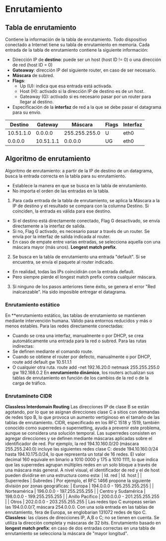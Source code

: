 # Enrutamiento
## Tabla de enrutamiento
Contiene la información de la tabla de enrutamiento. Todo dispositivo conectado a Internet tiene su tabla de enrutamiento en memoria.
Cada entrada de la tabla de enrutamiento contiene la siguiente información:
- Dirección IP de **destino**: puede ser un host (host ID != 0) o una dirección de red (host ID = 0)
- **Gateaway**: dirección IP del siguiente router, en caso de ser necesario.
- **Máscara** de subred.
- **Flags**:
    - Up (U): indica que esa entrada está activada.
    - Host (H): activado si la dirección IP de destino es de un host.
    - Gateaway (G): activado si es necesario pasar por un router para llegar al destino.
- Especificación de la **interfaz** de red a la que se debe pasar el datagrama para su envío.

| Destino   | Gateway    | Máscara        | Flags | Interfaz |
|-----------|------------|----------------|-------|----------|
| 10.51.1.0 | 0.0.0.0    | 255.255.255.0  | U     | eth0     |
| 0.0.0.0   | 10.51.1.1  | 0.0.0.0        | UG    | eth0     |
## Algoritmo de enrutamiento
Algoritmo de enrutamiento: a partir de la IP de destino de un datagrama, busca la entrada correcta en la tabla para su enrutamiento.
- Establece la manera en que se busca en la tabla de enrutamiento.
- No importa el orden de las entradas en la tabla.
1. Para cada entrada de la tabla de enrutamiento, se aplica la Máscara a la IP de destino y el resultado se compara con la columna Destino. Si coinciden, la entrada es válida para ese destino.
- Si el destino está directamente conectado, Flag G desactivado, se envía directamente a la interfaz de salida.
- Si no, Flag G activado, es necesario pasar a través de un router. Se envía por la interfaz de salida indicada al router.
- En caso de empate entre varias entradas, se selecciona aquella con una máscara mayor (más unos). **Longest match prefix**.
2. Se busca en la tabla de enrutamiento una entrada "default". Si se encuentra, se envía el paquete al router indicado.
- En realidad, todas las IPs coincidirán con la entrada default.
- Pero siempre pierde el longest match prefix contra cualquier máscara.
3. Si ninguno de los pasos anteriores tiene éxito, se genera el error "Red inalcanzable". Ha sido imposible entregar el datagrama.
### Enrutamiento estático
En **enrutamiento estático, las tablas de enrutamiento se mantienen mediante intervención humana. Válido para entornos reducidos y más o menos estables.
Para las redes directamente conectadas:
- Cuando se crea una interfaz, manualmente o por DHCP, se crea automáticamente una entrada para la red o subred.
Para las rutas indirectas:
- Se definen mediante el comando route.
- Cuando se obtiene el router por defecto, manualmente o por DHCP, route add default gw 10.51.1.1
- O cualquier otra ruta. route add -net 192.16.20.0 netmask 255.255.255.0 gw 192.168.0.2
En **enrutamiento dinámico**, los routers actualizan sus tablas de enrutamiento en función de los cambios de la red o de la carga de tráfico.
### Enrutamineto CIDR
**Classless Interdomain Routing**
Las direcciones IP de clase B se están agotando, por lo que se asignan direcciones clase C a sitios con demandas de redes tipo B, lo que provoca un aumento vertiginoso en el tamaño de las tablas de enrutamiento.
CIDR, especificado en los RFC 1518 y 1519, también conocido como superredes o supernetting, ayuda a prevenir este problema, aunque se considera una solución temporal.
Las superredes consisten en agregar direcciones y se definen mediante máscaras aplicadas sobre el identificador de red. Por ejemplo, la red 194.10.160.0/20 (máscara 255.255.240.0) incluye las siguientes redes clase C: desde 194.10.160.0/24 hasta 194.10.175.0/24, lo que representa un total de 16 redes.
El valor decimal 160 equivale en binario a 1010 0000 y 175 a 1010 1111, lo que indica que las superredes agrupan múltiples redes en un solo bloque a través de una máscara más general.
A nivel visual, el identificador de red y el de host pueden dividirse en una estructura como esta:
|   Id. red   |      Id. host     |
| Superredes  |     Subredes     |
Por ejemplo, el RFC 1466 propone la siguiente división por zonas geográficas:
|       Europa        | 194.0.0.0 - 195.255.255.255 |
|    Norteamérica     | 196.0.0.0 - 197.255.255.255 |
| Centro y Sudamérica | 198.0.0.0 - 199.255.255.255 |
|   Anillo Pacífico   | 200.0.0.0 - 201.255.255.255 |
|        Otros        | 202.0.0.0 - 203.255.255.255 |
Las redes tipo C europeas serían las 194.0.0.0/7, máscara 254.0.0.0. Con una sola entrada en las tablas de enrutamiento, fera de Europa, se englobarian 131072 redes de tipo C.
**Classless**: las clases de direcciones IP, A,B o C; no se tienen en cuenta. Se utiliza la dirección completa y máscaras de 32 bits.
Enrutamiento basado en **longest match prefix**: en caso de dos entradas correctas en una tabla de enrutamiento se selecciona la máscara de "mayor longitud".

